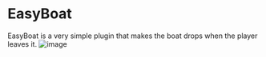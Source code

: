 # EasyBoat
EasyBoat is a very simple plugin that makes the boat drops when the player leaves it.
![image](https://i.ibb.co/bKJmQRy/ezgif-1-fbaba3c7fb.gif)
